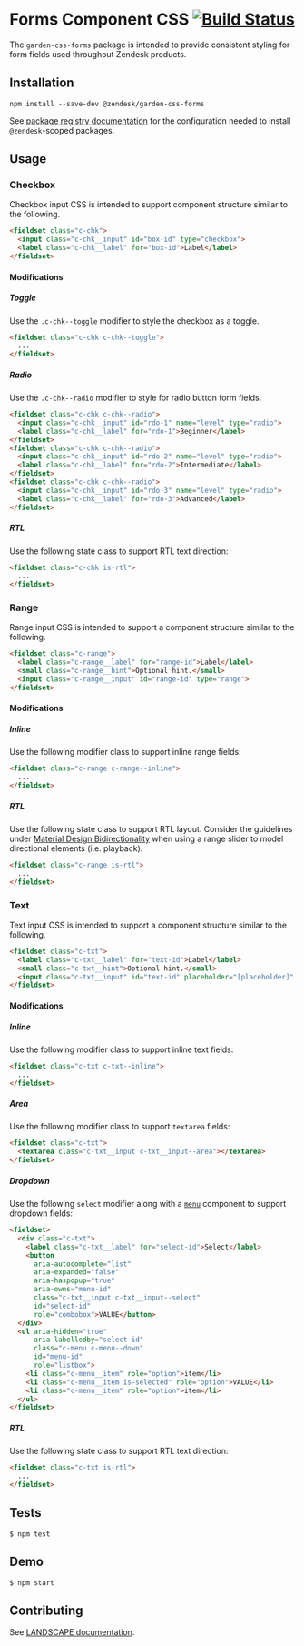 # Forms Component CSS [![Build Status](https://travis-ci.com/zendeskgarden/css-forms.svg?token=dDt9s6smCMgz269xNbpz&branch=master)](https://travis-ci.com/zendeskgarden/css-forms)

The `garden-css-forms` package is intended to provide consistent styling
for form fields used throughout Zendesk products.

## Installation

    npm install --save-dev @zendesk/garden-css-forms

See [package registry
documentation](https://github.com/zendeskgarden/LANDSCAPE/wiki/Package-Registry)
for the configuration needed to install `@zendesk`-scoped packages.

## Usage

### Checkbox

Checkbox input CSS is intended to support component structure similar to
the following.

```html
<fieldset class="c-chk">
  <input class="c-chk__input" id="box-id" type="checkbox">
  <label class="c-chk__label" for="box-id">Label</label>
</fieldset>
```

#### Modifications

##### Toggle

Use the `.c-chk--toggle` modifier to style the checkbox as a toggle.

```html
<fieldset class="c-chk c-chk--toggle">
  ...
</fieldset>
```

##### Radio

Use the `.c-chk--radio` modifier to style for radio button form fields.

```html
<fieldset class="c-chk c-chk--radio">
  <input class="c-chk__input" id="rdo-1" name="level" type="radio">
  <label class="c-chk__label" for="rdo-1">Beginner</label>
</fieldset>
<fieldset class="c-chk c-chk--radio">
  <input class="c-chk__input" id="rdo-2" name="level" type="radio">
  <label class="c-chk__label" for="rdo-2">Intermediate</label>
</fieldset>
<fieldset class="c-chk c-chk--radio">
  <input class="c-chk__input" id="rdo-3" name="level" type="radio">
  <label class="c-chk__label" for="rdo-3">Advanced</label>
</fieldset>
```

##### RTL

Use the following state class to support RTL text direction:

```html
<fieldset class="c-chk is-rtl">
  ...
</fieldset>
```

### Range

Range input CSS is intended to support a component structure similar to
the following.

```html
<fieldset class="c-range">
  <label class="c-range__label" for="range-id">Label</label>
  <small class="c-range__hint">Optional hint.</small>
  <input class="c-range__input" id="range-id" type="range">
</fieldset>
```

#### Modifications

##### Inline

Use the following modifier class to support inline range fields:

```html
<fieldset class="c-range c-range--inline">
  ...
</fieldset>
```

##### RTL

Use the following state class to support RTL layout. Consider the
guidelines under [Material Design
Bidirectionality](https://material.google.com/usability/bidirectionality.html)
when using a range slider to model directional elements (i.e. playback).

```html
<fieldset class="c-range is-rtl">
  ...
</fieldset>
```

### Text

Text input CSS is intended to support a component structure similar to
the following.

```html
<fieldset class="c-txt">
  <label class="c-txt__label" for="text-id">Label</label>
  <small class="c-txt__hint">Optional hint.</small>
  <input class="c-txt__input" id="text-id" placeholder="[placeholder]" type="text">
</fieldset>
```

#### Modifications

##### Inline

Use the following modifier class to support inline text fields:

```html
<fieldset class="c-txt c-txt--inline">
  ...
</fieldset>
```

##### Area

Use the following modifier class to support `textarea` fields:

```html
<fieldset class="c-txt">
  <textarea class="c-txt__input c-txt__input--area"></textarea>
</fieldset>
```

##### Dropdown

Use the following `select` modifier along with a
[`menu`](https://github.com/zendeskgarden/css-menus) component
to support dropdown fields:

```html
<fieldset>
  <div class="c-txt">
    <label class="c-txt__label" for="select-id">Select</label>
    <button
      aria-autocomplete="list"
      aria-expanded="false"
      aria-haspopup="true"
      aria-owns="menu-id"
      class="c-txt__input c-txt__input--select"
      id="select-id"
      role="combobox">VALUE</button>
  </div>
  <ul aria-hidden="true"
      aria-labelledby="select-id"
      class="c-menu c-menu--down"
      id="menu-id"
      role="listbox">
    <li class="c-menu__item" role="option">item</li>
    <li class="c-menu__item is-selected" role="option">VALUE</li>
    <li class="c-menu__item" role="option">item</li>
  </ul>
</fieldset>
```

##### RTL

Use the following state class to support RTL text direction:

```html
<fieldset class="c-txt is-rtl">
  ...
</fieldset>
```

## Tests

    $ npm test

## Demo

    $ npm start

## Contributing

See [LANDSCAPE
documentation](https://github.com/zendeskgarden/LANDSCAPE/wiki/Contributing).
